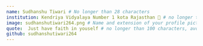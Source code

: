 ```yaml
---
name: Sudhanshu Tiwari # No longer than 28 characters
institution: Kendriya Vidyalaya Number 1 kota Rajasthan 🚩 # no longer than 58 characters
image: sudhanshutiwari264.png # Name and extension of your profile picture(ex. <YOUR-USERNAME>.png) The picture must be squared and 544px on width and height.
quote:  Just have faith in youself # no longer than 100 characters, avoid using quotes(") to guarantee the format remains the same.
github: sudhanshutiwari264
---
```

